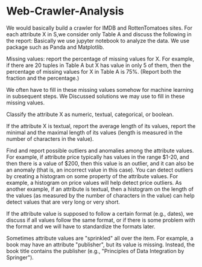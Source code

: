 # Web-Crawler-Analysis
We would basically build a crawler for IMDB and RottenTomatoes sites. 
For each attribute X in S,we consider only Table A and discuss the following in the report: 
Basically we use jupyter notebook to analyze the data. We use package such as Panda and Matplotlib.

Missing values: report the percentage of missing values for X. For example, if there are 20 tuples in Table A but X has value in only 5 of them, then the percentage of missing values for X in Table A is 75%. (Report both the fraction and the percentage.)

We often have to fill in these missing values somehow for machine learning in subsequent steps. We Discussed solutions we may use to fill in these missing values.

Classify the attribute X as numeric, textual, categorical, or boolean. 

If the attribute X is textual, report the average length of its values, report the minimal and the maximal length of its values (length is measured in the number of characters in the value). 

Find and report possible outliers and anomalies among the attribute values. For example, if attribute price typically has values in the range $1-20, and then there is a value of $200, then this value is an outlier, and it can also be an anomaly (that is, an incorrect value in this case). You can detect outliers by creating a histogram on some property of the attribute values. For example, a histogram on price values will help detect price outliers. As another example, if an attribute is textual, then a histogram on the length of the values (as measured by the number of characters in the value) can help detect values that are very long or very short. 

If the attribute value is supposed to follow a certain format (e.g., dates), we discuss if all values follow the same format, or if there is some problem with the format and we will have to standardize the formats later. 

Sometimes attribute values are "sprinkled" all over the item. For example, a book may have an attribute "publisher", but its value is missing. Instead, the book title contains the publisher (e.g., "Principles of Data Integration by Springer"). 
